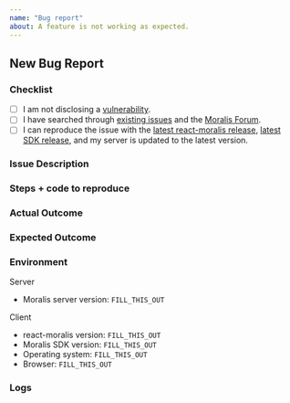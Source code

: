 ```yaml
---
name: "Bug report"
about: A feature is not working as expected.
---
```


## New Bug Report

### Checklist

<!--
    Check every following box [x] before submitting your issue.
    Click the "Preview" tab for better readability.
    Thanks for contributing to Moralis!
-->

- [ ] I am not disclosing a [vulnerability](https://github.com/MoralisWeb3/react-moralis/blob/main/SECURITY.md).
- [ ] I have searched through [existing issues](https://github.com/MoralisWeb3/react-moralis/issues?q=is%3Aissue) and the [Moralis Forum](https://forum.moralis.io/).
- [ ] I can reproduce the issue with the [latest react-moralis release](https://github.com/MoralisWeb3/react-moralis/releases), [latest SDK release](https://github.com/MoralisWeb3/Moralis-JS-SDK/releases), and my server is updated to the latest version.<!-- We don't investigate issues for outdated releases. -->

### Issue Description

<!-- What is the specific issue? -->

### Steps + code to reproduce

<!-- How can someone else reproduce the issue? -->

### Actual Outcome

<!-- What outcome, for example query result, did you get? -->

### Expected Outcome

<!-- What outcome, for example query result, did you expect? -->

### Environment

<!-- Be specific with versions, don't use "latest" or semver ranges like "~x.y.z" or "^x.y.z". -->

Server

- Moralis server version: `FILL_THIS_OUT`

Client

- react-moralis version: `FILL_THIS_OUT`
- Moralis SDK version: `FILL_THIS_OUT`
- Operating system: `FILL_THIS_OUT`
- Browser: `FILL_THIS_OUT`

### Logs

<!-- Include relevant logs here -->
